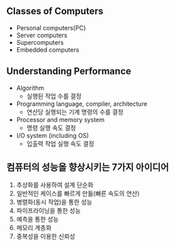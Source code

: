 ## Classes of Computers

- Personal computers(PC)
- Server computers
- Supercomputers
- Embedded computers

## Understanding Performance

- Algorithm
  - 실행된 작업 수를 결정
- Programming language, compiler, architecture
  - 연산당 실행되는 기계 명령의 수를 결정
- Processor and memory system
  - 명령 실행 속도 결정
- I/O system (including OS)
  - 입출력 작업 실행 속도 결정

## 컴퓨터의 성능을 향상시키는 7가지 아이디어

1. 추상화를 사용하여 설계 단순화
2. 일반적인 케이스를 빠르게 만듦(빠른 속도의 연산)
3. 병렬화(동시 작업)을 통한 성능
4. 파이프라이닝을 통한 성능
5. 예측을 통한 성능
6. 메모리 계층화
7. 중복성을 이용한 신뢰성
